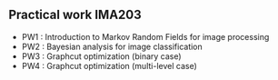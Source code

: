 ## Practical work IMA203 

* PW1 : Introduction to Markov Random Fields for image processing
* PW2 : Bayesian analysis for image classification
* PW3 : Graphcut optimization (binary case)
* PW4 : Graphcut optimization (multi-level case)
